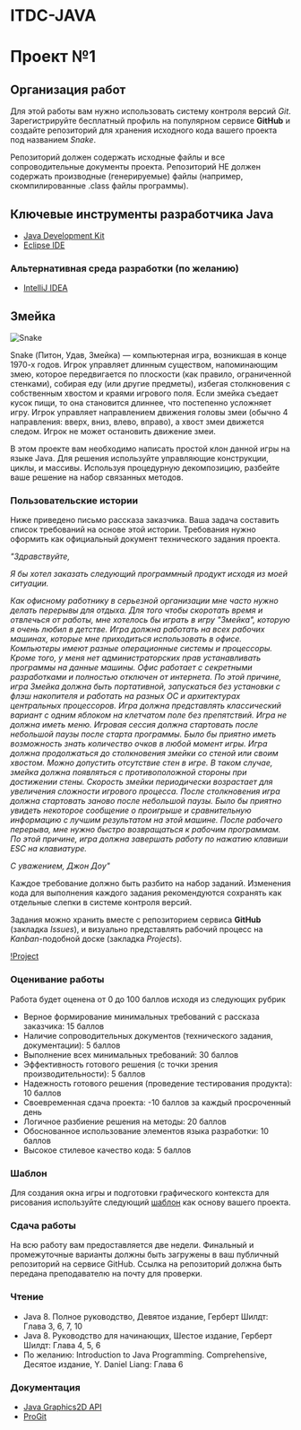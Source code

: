 # ITDC-JAVA
Проект №1
=========

## Организация работ

Для этой работы вам нужно использовать систему контроля версий _Git_.
Зарегистрируйте бесплатный профиль на популярном сервисе **GitHub** и создайте
репозиторий для хранения исходного кода вашего проекта под названием _Snake_.

Репозиторий должен содержать исходные файлы и все сопроводительные документы
проекта. Репозиторий НЕ должен содержать производные (генерируемые) файлы
(например, скомпилированные .class файлы программы).

## Ключевые инструменты разработчика Java

* [Java Development Kit](http://www.oracle.com/technetwork/java/javase/downloads/jdk8-downloads-2133151.html)
* [Eclipse IDE](https://eclipse.org/downloads/packages/eclipse-ide-java-developers/oxygenr)

### Альтернативная среда разработки (по желанию)

* [IntelliJ IDEA](https://www.jetbrains.com/idea)

## Змейка

![Snake](https://i.imgur.com/4Y5BWSe.png)

Snake (Питон, Удав, Змейка) — компьютерная игра, возникшая в конце 1970-х годов.
Игрок управляет длинным существом, напоминающим змею, которое передвигается по
плоскости (как правило, ограниченной стенками), собирая еду (или другие
предметы), избегая столкновения с собственным хвостом и краями игрового поля.
Если змейка съедает кусок пищи, то она становится длиннее, что постепенно
усложняет игру. Игрок управляет направлением движения головы змеи (обычно 4
направления: вверх, вниз, влево, вправо), а хвост змеи движется следом. Игрок не
может остановить движение змеи.

В этом проекте вам необходимо написать простой клон данной игры на языке Java.
Для решения используйте управляющие конструкции, циклы, и массивы. Используя
процедурную декомпозицию, разбейте ваше решение на набор связанных методов.

### Пользовательские истории

Ниже приведено письмо рассказа заказчика. Ваша задача составить список
требований на основе этой истории. Требования нужно оформить как официальный
документ технического задания проекта.

_"Здравствуйте,_

_Я бы хотел заказать следующий программный продукт исходя из моей ситуации._

_Как офисному работнику в серьезной организации мне часто нужно делать перерывы
для отдыха. Для того чтобы скоротать время и отвлечься от работы, мне хотелось
бы играть в игру "Змейка", которую я очень любил в детстве. Игра должна работать
на всех рабочих машинах, которые мне приходиться использовать в офисе.
Компьютеры имеют разные операционные системы и процессоры. Кроме того, у меня
нет администраторских прав устанавливать программы на данные машины. Офис
работает с секретными разработками и полностью отключен от интернета. По этой
причине, игра Змейка должна быть портативной, запускаться без установки с флэш
накопителя и работать на разных ОС и архитектурах центральных процессоров. Игра
должна представлять классический вариант с одним яблоком на клетчатом поле без
препятствий. Игра не должна иметь меню. Игровая сессия должна стартовать после
небольшой паузы после старта программы. Было бы приятно иметь возможность знать
количество очков в любой момент игры. Игра должна продолжаться до столкновения
змейки со стеной или своим хвостом. Можно допустить отсутствие стен в игре. В
таком случае, змейка должна появляться с противоположной стороны при достижении
стены. Скорость змейки периодически возрастает для увеличения сложности игрового
процесса. После столкновения игра должна стартовать заново после небольшой
паузы. Было бы приятно увидеть некоторое сообщение о проигрыше и сравнительную
информацию с лучшим результатом на этой машине. После рабочего перерыва, мне
нужно быстро возвращаться к рабочим программам. По этой причине, игра должна
завершать работу по нажатию клавиши ESC на клавиатуре._

_С уважением,
Джон Доу"_

Каждое требование должно быть разбито на набор заданий. Изменения кода для
выполнения каждого задания рекомендуются сохранять как отдельные слепки в
системе контроля версий.

Задания можно хранить вместе с репозиторием сервиса **GitHub** (закладка
_Issues_), и визуально представлять рабочий процесс на _Kanban_-подобной доске
(закладка _Projects_).

[!Project](https://i.imgur.com/ysVAyop.png)

### Оценивание работы

Работа будет оценена от 0 до 100 баллов исходя из следующих рубрик

* Верное формирование минимальных требований с рассказа заказчика: 15 баллов
* Наличие сопроводительных документов (технического задания, документации): 5 баллов
* Выполнение всех минимальных требований: 30 баллов
* Эффективность готового решения (с точки зрения производительности): 5 баллов
* Надежность готового решения (проведение тестирования продукта): 10 баллов
* Своевременная сдача проекта: -10 баллов за каждый просроченный день
* Логичное разбиение решения на методы: 20 баллов
* Обоснованное использование элементов языка разработки: 10 баллов
* Высокое стилевое качество кода: 5 баллов

### Шаблон

Для создания окна игры и подготовки графического контекста для рисования
используйте следующий [шаблон](https://github.com/auca/itdc-java/blob/master/Practice/Templates/AnimationTemplate.java)
как основу вашего проекта.

### Сдача работы

На всю работу вам предоставляется две недели. Финальный и промежуточные варианты
должны быть загружены в ваш публичный репозиторий на сервисе GitHub. Ссылка на
репозиторий должна быть передана преподавателю на почту для проверки.

### Чтение

* Java 8. Полное руководство, Девятое издание, Герберт Шилдт: Глава 3, 6, 7, 10
* Java 8. Руководство для начинающих, Шестое издание, Герберт Шилдт: Глава 4, 5, 6
* По желанию: Introduction to Java Programming. Comprehensive, Десятое издание, Y. Daniel Liang: Глава 6

### Документация

* [Java Graphics2D API](https://docs.oracle.com/javase/8/docs/api/java/awt/Graphics2D.html)
* [ProGit](https://git-scm.com/book/ru/v2)

